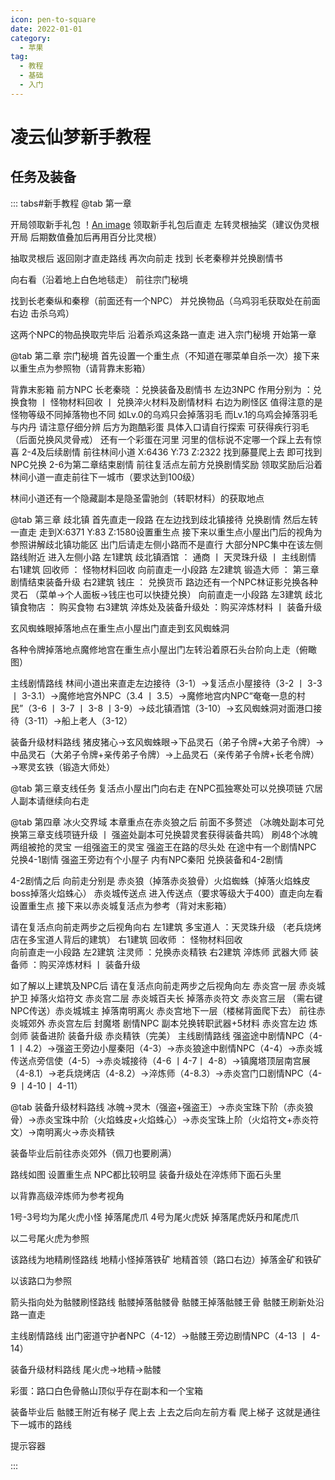 ```yaml
---
icon: pen-to-square
date: 2022-01-01
category:
  - 苹果
tag:
  - 教程
  - 基础
  - 入门
---
```


# 凌云仙梦新手教程

## 任务及装备

::: tabs#新手教程
@tab 第一章

开局领取新手礼包
！[An image](./picture.png)
领取新手礼包后直走 左转灵根抽奖（建议伪灵根开局 后期数值叠加后再用百分比灵根）

抽取灵根后 返回刚才直走路线 再次向前走 找到 长老秦穆并兑换剧情书

向右看（沿着地上白色地毯走） 前往宗门秘境


找到长老秦纵和秦穆（前面还有一个NPC） 并兑换物品（乌鸡羽毛获取处在前面右边 击杀乌鸡）

这两个NPC的物品换取完毕后 沿着杀鸡这条路一直走 进入宗门秘境 开始第一章


@tab 第二章 宗门秘境
首先设置一个重生点（不知道在哪菜单自杀一次）接下来以重生点为参照物（请背靠末影箱）

背靠末影箱 
前方NPC 长老秦晓 ：兑换装备及剧情书
左边3NPC 作用分别为 ：兑换食物 丨 怪物材料回收 丨 兑换淬火材料及剧情材料
右边为刷怪区 值得注意的是 怪物等级不同掉落物也不同 如Lv.0的乌鸡只会掉落羽毛 而Lv.1的乌鸡会掉落羽毛与内丹 请注意仔细分辨
后方为跑酷彩蛋 具体入口请自行探索 可获得疾行羽毛（后面兑换风灵骨戒）
    还有一个彩蛋在河里 河里的信标说不定哪一个踩上去有惊喜
2-4及后续剧情 前往林间小道 X:6436 Y:73 Z:2322 找到藤蔓爬上去 即可找到NPC兑换
2-6为第二章结束剧情 前往复活点左前方兑换剧情奖励
领取奖励后沿着林间小道一直走前往下一城市（要求达到100级）

林间小道还有一个隐藏副本是隐圣雷驰剑（转职材料）的获取地点 

@tab 第三章 歧北镇
首先直走一段路 在左边找到歧北镇接待 兑换剧情
然后左转 一直走 走到X:6371  Y:83  Z:1580设置重生点 接下来以重生点小屋出门后的视角为参照讲解歧北镇功能区
出门后请走左侧小路而不是直行  大部分NPC集中在该左侧路线附近
进入左侧小路
左1建筑 歧北镇酒馆 ： 通商 丨 天灵珠升级 丨 主线剧情
右1建筑 回收师 ： 怪物材料回收
向前直走一小段路
左2建筑 锻造大师 ： 第三章剧情结束装备升级
右2建筑 钱庄 ： 兑换货币    路边还有一个NPC林证影兑换各种灵石
（菜单→个人面板→钱庄也可以快捷兑换）
向前直走一小段路
左3建筑 歧北镇食物店 ： 购买食物
右3建筑 淬炼处及装备升级处 ：购买淬炼材料 丨 装备升级

玄风蜘蛛眼掉落地点在重生点小屋出门直走到玄风蜘蛛洞

各种令牌掉落地点魔修地宫在重生点小屋出门左转沿着原石头台阶向上走（俯瞰图）

主线剧情路线
林间小道出来直走左边接待（3-1）→复活点小屋接待（3-2 丨 3-3丨 3-3.1）→魔修地宫外NPC（3.4 丨 3.5）→魔修地宫内NPC“奄奄一息的村民”（3-6 丨 3-7 丨 3-8 丨3-9）→歧北镇酒馆（3-10）→玄风蜘蛛洞对面港口接待（3-11）→船上老人（3-12）

装备升级材料路线
  猪皮猪心→玄风蜘蛛眼→下品灵石（弟子令牌+大弟子令牌）→中品灵石（大弟子令牌+亲传弟子令牌）→上品灵石（亲传弟子令牌+长老令牌）→寒灵玄铁（锻造大师处）

@tab 第三章支线任务
复活点小屋出门向右走 在NPC孤独寒处可以兑换项链 穴居人副本请继续向右走



@tab 第四章 冰火交界域
     本章重点在赤炎狼之后 前面不多赘述 
（冰魄处副本可兑换第三章支线项链升级 丨 强盗处副本可兑换碧灵套获得装备共鸣）
刷48个冰魄 两组被抢的灵宝 一组强盗王的灵宝 强盗王在路的尽头处
在途中有一个剧情NPC 兑换4-1剧情
强盗王旁边有个小屋子 内有NPC秦阳 兑换装备和4-2剧情

4-2剧情之后
向前走分别是 赤炎狼（掉落赤炎狼骨）火焰蜘蛛（掉落火焰蛛皮 boss掉落火焰蛛心）      赤炎城传送点
进入传送点（要求等级大于400）直走向左看 设置重生点
接下来以赤炎城复活点为参考（背对末影箱）


请在复活点向前走两步之后视角向右
左1建筑  多宝道人 ：天灵珠升级     （老兵烧烤店在多宝道人背后的建筑）
右1建筑  回收师 ： 怪物材料回收  
向前直走一小段路
左2建筑  注灵师 ：兑换赤炎精铁
右2建筑  淬炼师 武器大师 装备师 ：购买淬炼材料 丨 装备升级


如了解以上建筑及NPC后 请在复活点向前走两步之后视角向左
 赤炎宫一层 赤炎城护卫 掉落火焰符文
 赤炎宫二层 赤炎城百夫长 掉落赤炎符文
 赤炎宫三层 （需右键NPC传送）赤炎城城主 掉落南明离火
 赤炎宫地下一层（楼梯背面爬下去） 前往赤炎城郊外
赤炎宫左后 封魔塔 剧情NPC  副本兑换转职武器+5材料
赤炎宫左边 炼剑师 装备进阶 装备升级 赤炎精铁（完美）
主线剧情路线
强盗途中剧情NPC（4-1 丨4.2）→强盗王旁边小屋秦阳（4-3）→赤炎狼途中剧情NPC（4-4）→赤炎城传送点旁信使（4-5）→赤炎城接待（4-6 丨4-7丨 4-8）→镇魔塔顶层南宫展（4-8.1）→老兵烧烤店（4-8.2）→淬炼师（4-8.3）→赤炎宫门口剧情NPC（4-9 丨4-10丨 4-11）

@tab 装备升级材料路线
 冰魄→灵木（强盗+强盗王）→赤炎宝珠下阶（赤炎狼骨）→赤炎宝珠中阶（火焰蛛皮+火焰蛛心）→赤炎宝珠上阶（火焰符文+赤炎符文）→南明离火→赤炎精铁



装备毕业后前往赤炎郊外（佩刀也要刷满）

路线如图 设置重生点
NPC都比较明显 装备升级处在淬炼师下面石头里



以背靠高级淬炼师为参考视角

1号-3号均为尾火虎小怪 掉落尾虎爪    4号为尾火虎妖 掉落尾虎妖丹和尾虎爪

以二号尾火虎为参照

该路线为地精刷怪路线 地精小怪掉落铁矿 地精首领（路口右边）掉落金矿和铁矿


以该路口为参照 

箭头指向处为骷髅刷怪路线 骷髅掉落骷髅骨 骷髅王掉落骷髅王骨 骷髅王刷新处沿路一直走 

主线剧情路线
出门密道守护者NPC（4-12）→骷髅王旁边剧情NPC（4-13 丨 4-14）

装备升级材料路线
尾火虎→地精→骷髅

彩蛋：路口白色骨骼山顶似乎存在副本和一个宝箱

装备毕业后 骷髅王附近有梯子 爬上去 上去之后向左前方看 爬上梯子 
这就是通往下一城市的路线


提示容器

:::